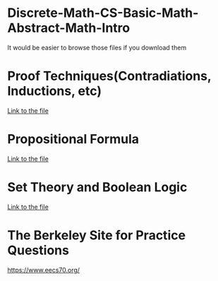 # Discrete-Math-CS-Basic-Math-Abstract-Math-Intro
It would be easier to browse those files if you download them
# Proof Techniques(Contradiations, Inductions, etc)
[Link to the file](https://github.com/noobyanjunhao/Discrete-Math-CS-Basic-Math-Abstract-Math-Into/blob/8c1aaef402184e715b19c981a5765f996125d191/Introduction%20to%20Abstract%20Mathematics.pdf)
# Propositional Formula
[Link to the file](https://github.com/noobyanjunhao/Discrete-Math-CS-Basic-Math-Abstract-Math-Into/blob/8c1aaef402184e715b19c981a5765f996125d191/Logic%20%26%20Computation.pdf)
# Set Theory and Boolean Logic
[Link to the file](https://github.com/noobyanjunhao/Discrete-Math-CS-Basic-Math-Abstract-Math-Into/blob/8c1aaef402184e715b19c981a5765f996125d191/Logic%20%26%20Computation.pdf)
# The Berkeley Site for Practice Questions
https://www.eecs70.org/

